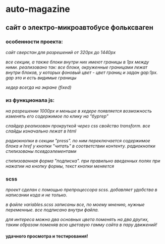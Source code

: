 # auto-magazine

## сайт о электро-микроавтобусе фольксваген

### особенности проекта:

*сайт сверстан для разрешений от 320px до 1440px*

*все секции, а также блоки внутри них имеют границы в 1px между ними. реализовано так: все блоки, окруженные границами лежат внутри блоков, у которых фоновый цвет - цвет границ и задан gap:1px. gap это и есть видимые границы*

*хедер всегда на экране (fixed)*


### из функционала js:
*на разрешении 1000px и меньше в хедере появляется возможность изменять его содержимое по клику на "бургер"*

*слайдер реализован прокруткой через css свойство transform. все слайды изначально лежат в html*

*радиокнопки в секции "press". по ним переключается содержимое блока и href у кнопки "читать" в соответствии контенту. радиокнопки стилизованы псевдоэлементами*

*стилизованная форма "подписка". при правильно введенных полях при нажатии на кнопку формы, текст кнопки меняется*


### scss 
*проект сделан с помощью препроцессора scss. добавляет удобства в написании кода и не только.*

*в файле variables.scss записаны все, по моему мнению, нужные переменные. все подписано внутри файла.*

*для интереса можно два основных цвета поменять на два других, таким образом поменяв всю цветовую гамму сайта в пару движений!*


#### удачного просмотра и тестирования!
